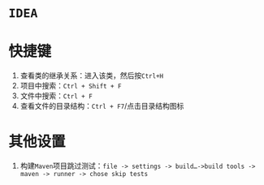 # `IDEA`
# 快捷键
1. 查看类的继承关系：进入该类，然后按`Ctrl+H`
2. 项目中搜索：`Ctrl + Shift + F`
3. 文件中搜索：`Ctrl + F`
4. 查看文件的目录结构：`Ctrl + F7`/点击目录结构图标

# 其他设置

1. 构建`Maven`项目跳过测试：`file -> settings -> build…->build tools -> maven -> runner -> chose skip tests`